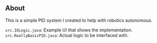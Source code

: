 ## About

This is a simple PID system I created to help with robotics autonomous.

`src.IOLogic.java`: Example UI that shows the implementation.
`src.ReallyBasicPID.java`: Actual logic to be interfaced with.